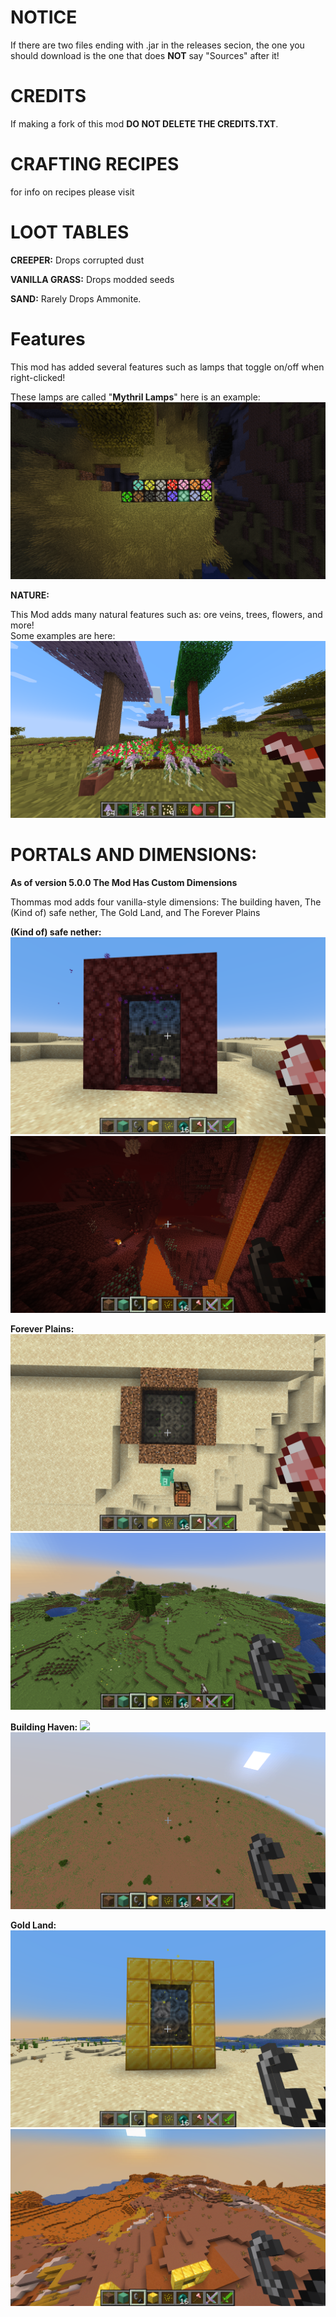 # NOTICE

If there are two files ending with .jar in the releases secion, the one you should download is the one that does **NOT** say "Sources" after it!


# CREDITS

If making a fork of this mod **DO NOT DELETE THE CREDITS.TXT**.

# CRAFTING RECIPES

for info on recipes please visit
# LOOT TABLES

**CREEPER:**
Drops corrupted dust

**VANILLA GRASS:**
Drops modded seeds

**SAND:**
Rarely Drops Ammonite.

# Features

This mod has added several features such as lamps that toggle on/off when right-clicked!

These lamps are called "**Mythril Lamps**" here is an example: ![](img/Lamps.png)

**NATURE:**

This Mod adds many natural features such as: ore veins, trees, flowers, and more!\
Some examples are here:
![](img/Nature.png)

# PORTALS AND DIMENSIONS:

**As of version 5.0.0 The Mod Has Custom Dimensions**

Thommas mod adds four vanilla-style dimensions:
The building haven, The (Kind of) safe nether,
The Gold Land, and The Forever Plains

**(Kind of) safe nether:**
![](img/2022-04-23_14.35.40.png)
![](img/2022-04-23_15.02.51.png)

**Forever Plains:**
![](img/2022-04-23_14.36.36.png)
![](img/2022-04-23_15.02.30.png)

**Building Haven:**
![](img/2022-04-23_14.35.51.png)
![](img/2022-04-23_15.07.35.png)

**Gold Land:**
![](img/2022-04-23_14.37.01.png)
![](img/2022-04-23_15.03.15.png)